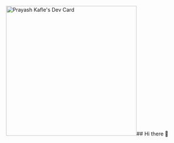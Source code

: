 <a href="https://app.daily.dev/prayashkafle"><img src="https://api.daily.dev/devcards/v2/rBcdFh4NnzyXvdml3eK6Q.png?r=8uw&type=default" width="356" alt="Prayash Kafle's Dev Card"/></a>## 
Hi there 👋

<!--
**Prayash45/prayash45** is a ✨ _special_ ✨ repository because its `README.md` (this file) appears on your GitHub profile.

Here are some ideas to get you started:

- 🔭 I’m currently working on ...
- 🌱 I’m currently learning ...
- 👯 I’m looking to collaborate on ...
- 🤔 I’m looking for help with ...
- 💬 Ask me about ...
- 📫 How to reach me: ...
- 😄 Pronouns: ...
- ⚡ Fun fact: ...
-->
